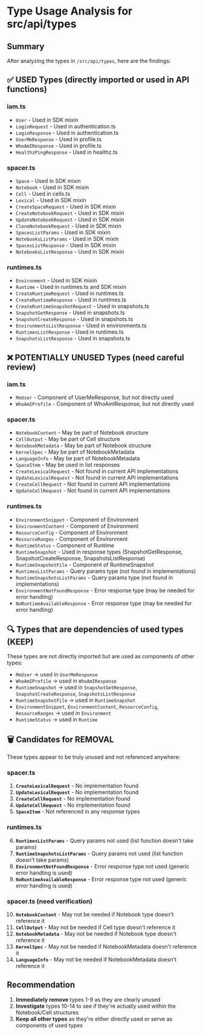 # Type Usage Analysis for src/api/types

## Summary
After analyzing the types in `/src/api/types`, here are the findings:

## ✅ USED Types (directly imported or used in API functions)

### iam.ts
- `User` - Used in SDK mixin
- `LoginRequest` - Used in authentication.ts
- `LoginResponse` - Used in authentication.ts
- `UserMeResponse` - Used in profile.ts
- `WhoAmIResponse` - Used in profile.ts
- `HealthzPingResponse` - Used in healthz.ts

### spacer.ts
- `Space` - Used in SDK mixin
- `Notebook` - Used in SDK mixin
- `Cell` - Used in cells.ts
- `Lexical` - Used in SDK mixin
- `CreateSpaceRequest` - Used in SDK mixin
- `CreateNotebookRequest` - Used in SDK mixin
- `UpdateNotebookRequest` - Used in SDK mixin
- `CloneNotebookRequest` - Used in SDK mixin
- `SpacesListParams` - Used in SDK mixin
- `NotebooksListParams` - Used in SDK mixin
- `SpacesListResponse` - Used in SDK mixin
- `NotebooksListResponse` - Used in SDK mixin

### runtimes.ts
- `Environment` - Used in SDK mixin
- `Runtime` - Used in runtimes.ts and SDK mixin
- `CreateRuntimeRequest` - Used in runtimes.ts
- `CreateRuntimeResponse` - Used in runtimes.ts
- `CreateRuntimeSnapshotRequest` - Used in snapshots.ts
- `SnapshotGetResponse` - Used in snapshots.ts
- `SnapshotCreateResponse` - Used in snapshots.ts
- `EnvironmentsListResponse` - Used in environments.ts
- `RuntimesListResponse` - Used in runtimes.ts
- `SnapshotsListResponse` - Used in snapshots.ts

## ❌ POTENTIALLY UNUSED Types (need careful review)

### iam.ts
- `MeUser` - Component of UserMeResponse, but not directly used
- `WhoAmIProfile` - Component of WhoAmIResponse, but not directly used

### spacer.ts
- `NotebookContent` - May be part of Notebook structure
- `CellOutput` - May be part of Cell structure
- `NotebookMetadata` - May be part of Notebook structure
- `KernelSpec` - May be part of NotebookMetadata
- `LanguageInfo` - May be part of NotebookMetadata
- `SpaceItem` - May be used in list responses
- `CreateLexicalRequest` - Not found in current API implementations
- `UpdateLexicalRequest` - Not found in current API implementations
- `CreateCellRequest` - Not found in current API implementations
- `UpdateCellRequest` - Not found in current API implementations

### runtimes.ts
- `EnvironmentSnippet` - Component of Environment
- `EnvironmentContent` - Component of Environment
- `ResourceConfig` - Component of Environment
- `ResourceRanges` - Component of Environment
- `RuntimeStatus` - Component of Runtime
- `RuntimeSnapshot` - Used in response types (SnapshotGetResponse, SnapshotCreateResponse, SnapshotsListResponse)
- `RuntimeSnapshotFile` - Component of RuntimeSnapshot
- `RuntimesListParams` - Query params type (not found in implementations)
- `RuntimeSnapshotsListParams` - Query params type (not found in implementations)
- `EnvironmentNotFoundResponse` - Error response type (may be needed for error handling)
- `NoRuntimeAvailableResponse` - Error response type (may be needed for error handling)

## 🔍 Types that are dependencies of used types (KEEP)

These types are not directly imported but are used as components of other types:
- `MeUser` → used in `UserMeResponse`
- `WhoAmIProfile` → used in `WhoAmIResponse`
- `RuntimeSnapshot` → used in `SnapshotGetResponse`, `SnapshotCreateResponse`, `SnapshotsListResponse`
- `RuntimeSnapshotFile` → used in `RuntimeSnapshot`
- `EnvironmentSnippet`, `EnvironmentContent`, `ResourceConfig`, `ResourceRanges` → used in `Environment`
- `RuntimeStatus` → used in `Runtime`

## 🗑️ Candidates for REMOVAL

These types appear to be truly unused and not referenced anywhere:

### spacer.ts
1. **`CreateLexicalRequest`** - No implementation found
2. **`UpdateLexicalRequest`** - No implementation found
3. **`CreateCellRequest`** - No implementation found
4. **`UpdateCellRequest`** - No implementation found
5. **`SpaceItem`** - Not referenced in any response types

### runtimes.ts
6. **`RuntimesListParams`** - Query params not used (list function doesn't take params)
7. **`RuntimeSnapshotsListParams`** - Query params not used (list function doesn't take params)
8. **`EnvironmentNotFoundResponse`** - Error response type not used (generic error handling is used)
9. **`NoRuntimeAvailableResponse`** - Error response type not used (generic error handling is used)

### spacer.ts (need verification)
10. **`NotebookContent`** - May not be needed if Notebook type doesn't reference it
11. **`CellOutput`** - May not be needed if Cell type doesn't reference it
12. **`NotebookMetadata`** - May not be needed if Notebook type doesn't reference it
13. **`KernelSpec`** - May not be needed if NotebookMetadata doesn't reference it
14. **`LanguageInfo`** - May not be needed if NotebookMetadata doesn't reference it

## Recommendation

1. **Immediately remove** types 1-9 as they are clearly unused
2. **Investigate** types 10-14 to see if they're actually used within the Notebook/Cell structures
3. **Keep all other types** as they're either directly used or serve as components of used types